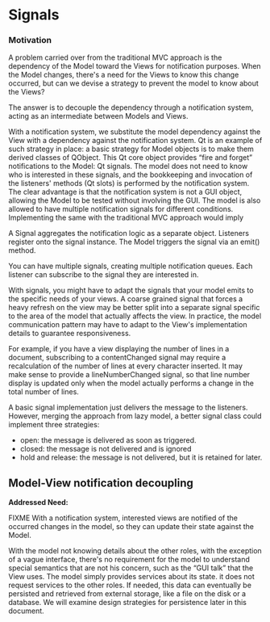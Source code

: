 # Signals

### Motivation

A problem carried over from the traditional MVC approach is 
the dependency of the Model toward the Views for 
notification purposes. When the Model changes, there's a 
need for the Views to know this change occurred, but 
can we devise a strategy to prevent the model to know about 
the Views? 

The answer is to decouple the dependency through a 
notification system, acting as an intermediate between 
Models and Views. 

With a notification system, we
substitute the model dependency against the View with a dependency against the
notification system. Qt is an example of such strategy in place: a basic
strategy for Model objects is to make them derived classes of QObject. This Qt
core object provides “fire and forget” notifications to the Model: Qt signals.
The model does not need to know who is interested in these signals, and the
bookkeeping and invocation of the listeners' methods (Qt slots) is performed by
the notification system.  The clear advantage is that the notification system
is not a GUI object, allowing the Model to be tested without involving the GUI.
The model is also allowed to have multiple notification signals for different
conditions. Implementing the same with the traditional MVC approach would imply

A Signal aggregates the notification logic as a separate object. 
Listeners register onto the signal instance. The Model triggers
the signal via an emit() method.

You can have multiple signals, creating multiple notification queues.
Each listener can subscribe to the signal they are interested in.

With signals, you might have to adapt the signals that your model emits
to the specific needs of your views. A coarse grained signal that forces
a heavy refresh on the view may be better split into a separate signal
specific to the area of the model that actually affects the view. In 
practice, the model communication pattern may have to adapt to the View's
implementation details to guarantee responsiveness.

For example, if you have a view displaying the number of lines in a document,
subscribing to a contentChanged signal may require a recalculation of the number
of lines at every character inserted. It may make sense to provide a lineNumberChanged
signal, so that line number display is updated only when the model actually
performs a change in the total number of lines.

A basic signal implementation just delivers the message to the listeners.
However, merging the approach from lazy model, a better signal class could implement three
strategies:

- open: the message is delivered as soon as triggered.
- closed: the message is not delivered and is ignored
- hold and release: the message is not delivered, but it is retained for later. 

Model-View notification decoupling
----------------------------------

**Addressed Need:**

FIXME
With a notification system, interested views are notified of the occurred
changes in the model, so they can update their state against the Model. 

With the model not knowing details about the other roles, with the exception of
a vague interface, there's no requirement for the model to understand special
semantics that are not his concern, such as the “GUI talk” that the View uses.
The model simply provides services about its state. it does not request
services to the other roles.  If needed, this data can eventually be persisted
and retrieved from external storage, like a file on the disk or a database. We
will examine design strategies for persistence later in this document.

